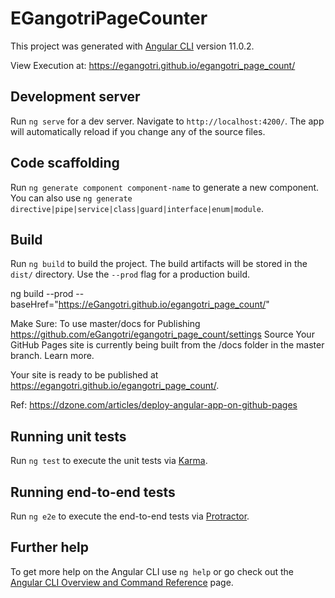 # EGangotriPageCounter

This project was generated with [Angular CLI](https://github.com/angular/angular-cli) version 11.0.2.

View Execution at:
 https://egangotri.github.io/egangotri_page_count/

 
## Development server

Run `ng serve` for a dev server. Navigate to `http://localhost:4200/`. The app will automatically reload if you change any of the source files.

## Code scaffolding

Run `ng generate component component-name` to generate a new component. You can also use `ng generate directive|pipe|service|class|guard|interface|enum|module`.

## Build

Run `ng build` to build the project. The build artifacts will be stored in the `dist/` directory. Use the `--prod` flag for a production build.

ng build --prod --baseHref="https://eGangotri.github.io/egangotri_page_count/"

Make Sure:
To use master/docs  for Publishing 
https://github.com/eGangotri/egangotri_page_count/settings
Source
Your GitHub Pages site is currently being built from the /docs folder in the master branch. Learn more.

>>
Your site is ready to be published at https://egangotri.github.io/egangotri_page_count/.


Ref:
https://dzone.com/articles/deploy-angular-app-on-github-pages

## Running unit tests

Run `ng test` to execute the unit tests via [Karma](https://karma-runner.github.io).

## Running end-to-end tests

Run `ng e2e` to execute the end-to-end tests via [Protractor](http://www.protractortest.org/).

## Further help

To get more help on the Angular CLI use `ng help` or go check out the [Angular CLI Overview and Command Reference](https://angular.io/cli) page.
